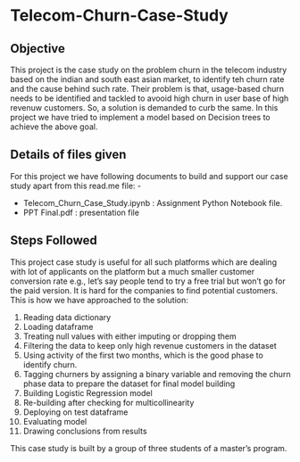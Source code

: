 # Telecom-Churn-Case-Study

## Objective

This project is the case study on the problem churn in the telecom industry based on the indian and south east asian market, to identify teh churn rate and the cause behind such rate.
Their problem is that, usage-based churn needs to be identified and tackled to avooid high churn in user base of high revenuw customers.
So, a solution is demanded to curb the same.
In this project we have tried to implement a model based on Decision trees to achieve the above goal.

## Details of files given

For this project we have following documents to build and support our case study apart from this read.me file: -
- Telecom_Churn_Case_Study.ipynb : Assignment Python Notebook file.
- PPT Final.pdf : presentation file

## Steps Followed

This project case study is useful for all such platforms which are dealing with lot of applicants on the platform but a much smaller customer conversion rate e.g., let’s say people tend to try a free trial but won’t go for the paid version. It is hard for the companies to find potential customers.
This is how we have approached to the solution:
1.	Reading data dictionary
2.	Loading dataframe
3.	Treating null values with either imputing or dropping them
4.	Filtering the data to keep only high revenue customers in the dataset
5.	Using activity of the first two months, which is the good phase to identify churn.
6.	Tagging churners by assigning a binary variable and removing the churn phase data to prepare the dataset for final model building
7.	Building Logistic Regression model
8.	Re-building after checking for multicollinearity 
9.	Deploying on test dataframe
10.	Evaluating model
11.	Drawing conclusions from results

This case study is built by a group of three students of a master’s program.
